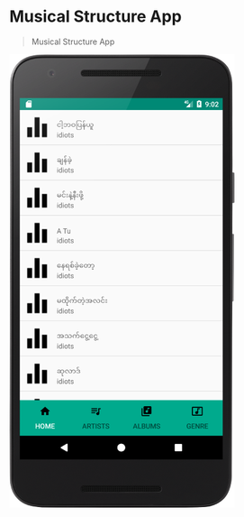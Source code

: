 # Musical Structure App
> Musical Structure App

![Musical Structure App][image]

[image]: ./media/MusicalStructureApp.png